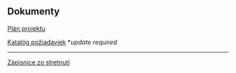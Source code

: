 ## Dokumenty

[Plán projektu](./1-project_plan.md)

[Katalóg požiadaviek](./2-requirements_catalog.pdf) \**update required*

----

[Zápisnice zo stretnutí](./minutes/)
